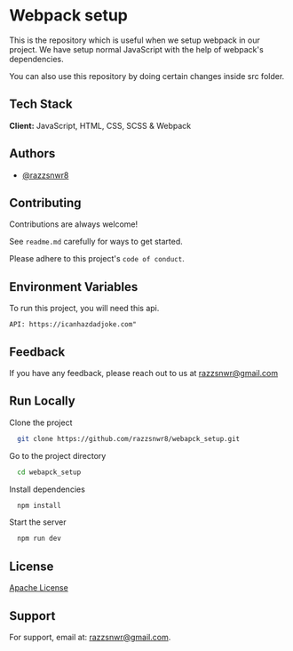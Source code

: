 # Webpack setup

This is the repository which is useful when we setup webpack in our project. We have setup normal JavaScript with the help of webpack's dependencies.

You can also use this repository by doing certain changes inside src folder.


## Tech Stack

**Client:** JavaScript, HTML, CSS, SCSS & Webpack


## Authors

- [@razzsnwr8](https://github.com/razzsnwr8)


## Contributing

Contributions are always welcome!

See `readme.md` carefully for ways to get started.

Please adhere to this project's `code of conduct`.


## Environment Variables

To run this project, you will need this api.

`API: https://icanhazdadjoke.com"`


## Feedback

If you have any feedback, please reach out to us at razzsnwr@gmail.com


## Run Locally

Clone the project

```bash
  git clone https://github.com/razzsnwr8/webapck_setup.git
```

Go to the project directory

```bash
  cd webapck_setup
```

Install dependencies

```bash
  npm install
```

Start the server

```bash
  npm run dev
```


## License

[ Apache License](http://www.apache.org/licenses/)


## Support

For support, email at: razzsnwr@gmail.com.

